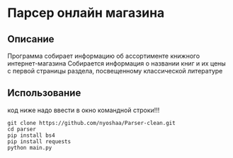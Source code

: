 # Парсер онлайн магазина
## Описание
Программа собирает информацию об ассортименте книжного интернет-магазина
Собирается информация о названии книг и их цены с первой страницы раздела, посвещенному классической литературе
## Использование
код ниже надо ввести в окно командной строки!!!
```
git clone https://github.com/nyoshaa/Parser-clean.git
cd parser
pip install bs4
pip install requests
python main.py
```